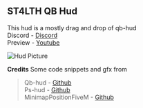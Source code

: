 
## ST4LTH QB Hud

This hud is a mostly drag and drop of qb-hud
<br>
Discord - [Discord](https://discord.gg/peYKn8CxHG)
<br>
Preview - [Youtube](https://youtu.be/5JguX9Ev-t8)

![Hud Picture](https://i.imgur.com/9ytNqDj.png)


**Credits**
Some code snippets and gfx from 
> Qb-hud - [Github](https://github.com/qbcore-framework/qb-hud) <br>
> Ps-hud - [Github](https://github.com/Project-Sloth/ps-hud) <br>
> MinimapPositionFiveM - [Github](https://github.com/Dalrae1/MinimapPositionFiveM) <br>
